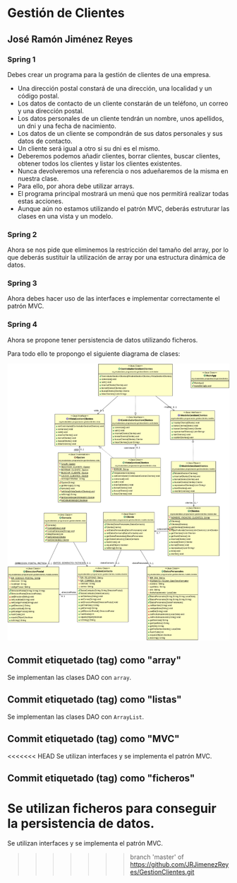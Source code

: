 # Gestión de Clientes
## José Ramón Jiménez Reyes

### Spring 1

Debes crear un programa para la gestión de clientes de una empresa.

- Una dirección postal constará de una dirección, una localidad y un código postal.
- Los datos de contacto de un cliente constarán de un teléfono, un correo y una dirección postal.
- Los datos personales de un cliente tendrán un nombre, unos apellidos, un dni y una fecha de nacimiento.
- Los datos de un cliente se compondrán de sus datos personales y sus datos de contacto.
- Un cliente será igual a otro si su dni es el mismo.
- Deberemos podemos añadir clientes, borrar clientes, buscar clientes, obtener todos los clientes y listar los clientes existentes.
- Nunca devolveremos una referencia o nos adueñaremos de la misma en nuestra clase.
- Para ello, por ahora debe utilizar arrays.
- El programa principal mostrará un menú que nos permitirá realizar todas estas acciones.
- Aunque aún no estamos utilizando el patrón MVC, deberás estruturar las clases en una vista y un modelo.

### Spring 2

Ahora se nos pide que eliminemos la restricción del tamaño del array, por lo que deberás sustituir la utilización de array por una estructura dinámica de datos.

### Spring 3

Ahora debes hacer uso de las interfaces e implementar correctamente el patrón MVC.

### Spring 4

Ahora se propone tener persistencia de datos utilizando ficheros.

Para todo ello te propongo el siguiente diagrama de clases:

![Diagrama de clases para GestioClientes](src/main/resources/gestionClientes.png)

## Commit etiquetado (tag) como "array"
Se implementan las clases DAO con `array`.

## Commit etiquetado (tag) como "listas"
Se implementan las clases DAO con `ArrayList`.

## Commit etiquetado (tag) como "MVC"
<<<<<<< HEAD
Se utilizan interfaces y se implementa el patrón MVC.

## Commit etiquetado (tag) como "ficheros"
Se utilizan ficheros para conseguir la persistencia de datos.
=======
Se utilizan interfaces y se implementa el patrón MVC. 
>>>>>>> branch 'master' of https://github.com/JRJimenezReyes/GestionClientes.git

